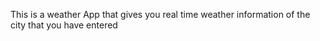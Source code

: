 This is a weather App that gives you real time weather information of the city that you have entered
